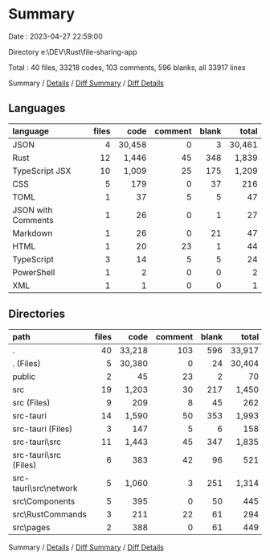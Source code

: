 # Summary

Date : 2023-04-27 22:59:00

Directory e:\\DEV\\Rust\\file-sharing-app

Total : 40 files,  33218 codes, 103 comments, 596 blanks, all 33917 lines

Summary / [Details](details.md) / [Diff Summary](diff.md) / [Diff Details](diff-details.md)

## Languages
| language | files | code | comment | blank | total |
| :--- | ---: | ---: | ---: | ---: | ---: |
| JSON | 4 | 30,458 | 0 | 3 | 30,461 |
| Rust | 12 | 1,446 | 45 | 348 | 1,839 |
| TypeScript JSX | 10 | 1,009 | 25 | 175 | 1,209 |
| CSS | 5 | 179 | 0 | 37 | 216 |
| TOML | 1 | 37 | 5 | 5 | 47 |
| JSON with Comments | 1 | 26 | 0 | 1 | 27 |
| Markdown | 1 | 26 | 0 | 21 | 47 |
| HTML | 1 | 20 | 23 | 1 | 44 |
| TypeScript | 3 | 14 | 5 | 5 | 24 |
| PowerShell | 1 | 2 | 0 | 0 | 2 |
| XML | 1 | 1 | 0 | 0 | 1 |

## Directories
| path | files | code | comment | blank | total |
| :--- | ---: | ---: | ---: | ---: | ---: |
| . | 40 | 33,218 | 103 | 596 | 33,917 |
| . (Files) | 5 | 30,380 | 0 | 24 | 30,404 |
| public | 2 | 45 | 23 | 2 | 70 |
| src | 19 | 1,203 | 30 | 217 | 1,450 |
| src (Files) | 9 | 209 | 8 | 45 | 262 |
| src-tauri | 14 | 1,590 | 50 | 353 | 1,993 |
| src-tauri (Files) | 3 | 147 | 5 | 6 | 158 |
| src-tauri\\src | 11 | 1,443 | 45 | 347 | 1,835 |
| src-tauri\\src (Files) | 6 | 383 | 42 | 96 | 521 |
| src-tauri\\src\\network | 5 | 1,060 | 3 | 251 | 1,314 |
| src\\Components | 5 | 395 | 0 | 50 | 445 |
| src\\RustCommands | 3 | 211 | 22 | 61 | 294 |
| src\\pages | 2 | 388 | 0 | 61 | 449 |

Summary / [Details](details.md) / [Diff Summary](diff.md) / [Diff Details](diff-details.md)
